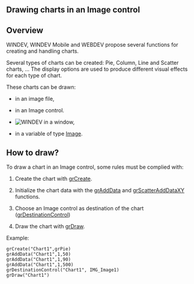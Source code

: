 
## Drawing charts in an Image control
			



<a name="NOTE1"></a>
<a name="NOTE1_1"></a>


## Overview
<a name="overview_ELTTEXTE000109"></a>
WINDEV, WINDEV Mobile and WEBDEV propose several functions for creating and handling charts.

Several types of charts can be created: Pie, Column, Line and Scatter charts, ... The display options are used to produce different visual effects for each type of chart.

These charts can be drawn:

- in an image file,

- in an Image control. 

- ![WINDEV](https://doc.pcsoft.fr/ext/images/us/WD.png) in a window,

- in a variable of type [Image](../WDLang1/1000019650.md).




<a name="NOTE2"></a>
<a name="NOTE2_1"></a>


## How to draw?
<a name="how_draw_ELTTEXTE000133"></a>
To draw a chart in an Image control, some rules must be complied with:

1. Create the chart with [grCreate](../WDLang3/3042005.md).

2. Initialize the chart data with the [grAddData](../WDLang3/3042023.md) and [grScatterAddDataXY](../WDLang3/3042032.md) functions.

3. Choose an Image control as destination of the chart ([grDestinationControl](../WDLang3/3042020.md))

4. Draw the chart with [grDraw](../WDLang3/3042026.md).




Example:


```wl
grCreate("Chart1",grPie)
grAddData("Chart1",1,50)
grAddData("Chart1",1,90)
grAddData("Chart1",1,500)
grDestinationControl("Chart1", IMG_Image1)
grDraw("Chart1")
```



